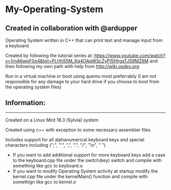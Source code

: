 # My-Operating-System
## Created in collaboration with @ardupper
Operating System written in C++ that can print text and manage input from a keyboard

Created by following the tutorial series at: https://www.youtube.com/watch?v=1rnA6wpF0o4&list=PLHh55M_Kq4OApWScZyPl5HhgsTJS9MZ6M and then following my own path with help from http://wiki.osdev.org

Run in a virtual machine or boot using quemu most preferrably (I am not responsible for any damage to your hard drive if you choose to boot from the operating system files)

## Information: ##
----

Created on a Linux Mint 18.3 (Sylvia) system

Created using c++ with exception to some necessary assembler files

Includes support for all alphanumerical keyboard keys and special characters including (";", "'", ",", ".", "/", "\n", " ")
* If you want to add additional support for more keyboard keys add a case to the keyboard.cpp file under the switch(key) switch and compile with something like gcc to keyboard.o
* If you want to modify Operating System activity at startup modify the kernel.cpp file under the kernelMain() function and compile with somethign like gcc to kernel.o

